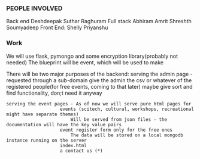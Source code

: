 ### PEOPLE INVOLVED
Back end
	Deshdeepak Suthar
	Raghuram
Full stack
	Abhiram
	Amrit
	Shreshth
	Soumyadeep
Front End:
	Shelly
	Priyanshu

### Work

We will use flask, pymongo and some encryption library(probably not needed)
The blueprint will be event, which will be used to make

There will be two major purposes of the backend:
	serving the admin page - requested through a sub-domain
				 give the admin the csv or whatever of the registered people(for free events, coming to that later)
				 maybe give sort and find functionality, don;t need it anyway

	serving the event pages - As of now we will serve pure html pages for
						events (scitech, cultural, workshops, recreational might have separate themes)
							Will be served from json files - the documentation will have the key value pairs
						event register form only for the free ones
							The data will be stored on a local mongodb instance running on the server
						index.html
						a contact us (*)
